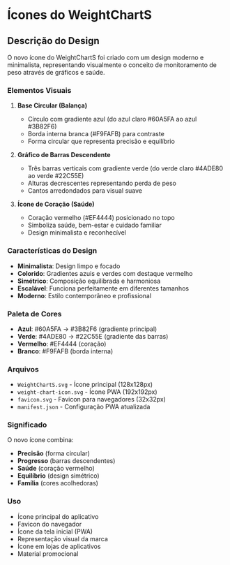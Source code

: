 # Ícones do WeightChartS

## Descrição do Design

O novo ícone do WeightChartS foi criado com um design moderno e minimalista, representando visualmente o conceito de monitoramento de peso através de gráficos e saúde.

### Elementos Visuais

1. **Base Circular (Balança)**
   - Círculo com gradiente azul (do azul claro #60A5FA ao azul #3B82F6)
   - Borda interna branca (#F9FAFB) para contraste
   - Forma circular que representa precisão e equilíbrio

2. **Gráfico de Barras Descendente**
   - Três barras verticais com gradiente verde (do verde claro #4ADE80 ao verde #22C55E)
   - Alturas decrescentes representando perda de peso
   - Cantos arredondados para visual suave

3. **Ícone de Coração (Saúde)**
   - Coração vermelho (#EF4444) posicionado no topo
   - Simboliza saúde, bem-estar e cuidado familiar
   - Design minimalista e reconhecível

### Características do Design

- **Minimalista**: Design limpo e focado
- **Colorido**: Gradientes azuis e verdes com destaque vermelho
- **Simétrico**: Composição equilibrada e harmoniosa
- **Escalável**: Funciona perfeitamente em diferentes tamanhos
- **Moderno**: Estilo contemporâneo e profissional

### Paleta de Cores

- **Azul**: #60A5FA → #3B82F6 (gradiente principal)
- **Verde**: #4ADE80 → #22C55E (gradiente das barras)
- **Vermelho**: #EF4444 (coração)
- **Branco**: #F9FAFB (borda interna)

### Arquivos

- `WeightChartS.svg` - Ícone principal (128x128px)
- `weight-chart-icon.svg` - Ícone PWA (192x192px)
- `favicon.svg` - Favicon para navegadores (32x32px)
- `manifest.json` - Configuração PWA atualizada

### Significado

O novo ícone combina:
- **Precisão** (forma circular)
- **Progresso** (barras descendentes)
- **Saúde** (coração vermelho)
- **Equilíbrio** (design simétrico)
- **Família** (cores acolhedoras)

### Uso

- Ícone principal do aplicativo
- Favicon do navegador
- Ícone da tela inicial (PWA)
- Representação visual da marca
- Ícone em lojas de aplicativos
- Material promocional
